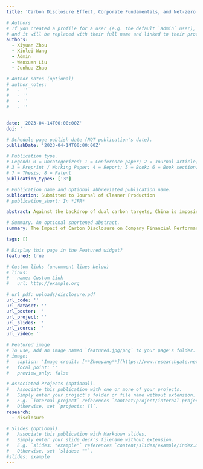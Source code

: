 ```yaml
---
title: 'Carbon Disclosure Effect, Corporate Fundamentals, and Net-zero Emission Target: Evidence from China'

# Authors
# If you created a profile for a user (e.g. the default `admin` user), write the username (folder name) here
# and it will be replaced with their full name and linked to their profile.
authors:
  - Xiyuan Zhou
  - Xinlei Wang
  - Admin
  - Wenxuan Liu
  - Junhua Zhao

# Author notes (optional)
# author_notes:
#   - ''
#   - ''
#   - ''
#   - ''


date: '2023-04-14T00:00:00Z'
doi: ''

# Schedule page publish date (NOT publication's date).
publishDate: '2023-04-14T00:00:00Z'

# Publication type.
# Legend: 0 = Uncategorized; 1 = Conference paper; 2 = Journal article;
# 3 = Preprint / Working Paper; 4 = Report; 5 = Book; 6 = Book section;
# 7 = Thesis; 8 = Patent
publication_types: ['3']

# Publication name and optional abbreviated publication name.
publication: Submitted to Journal of Cleaner Production
# publication_short: In *JFR*

abstract: Against the backdrop of dual carbon targets, China is imposing stricter policies on corporate carbon emissions. Enterprises' adaptability to climate change and green transformation management will have an important impact on the current and future financial performance of enterprises. Therefore, carbon disclosure is crucial as a way for companies to communicate carbon emissions information to investors. With the aid of artificial intelligence tools, we have established a database of emission disclosure information of 4,336 Chinese A-share listed companies from 2017 to 2022. Our results show that carbon disclosure behavior has a positive effect on corporate financial performance. Specifically, carbon disclosure increases firm stock returns, return on equity, and Tobin's Q, while reducing stock price volatility. These conclusions come through a series of robustness tests, including placebo tests, propensity matching scores, and two-stage least-squares models. Furthermore, we have examined the determinants of corporate carbon disclosure and find that environmental policies play a significant role in promoting disclosure. Our research underscores the importance of corporate carbon disclosure in enhancing climate change adaptability and reveals that the financial market responds favorably to companies that actively disclose their carbon emissions in response to environmental policies.

# Summary. An optional shortened abstract.
summary: The Impact of Carbon Disclosure on Company Financial Performance. (National Outstanding Award of National University Student Energy Economy Academic Creativity Competition (Top 5 in China)) (Working Paper)

tags: []

# Display this page in the Featured widget?
featured: true

# Custom links (uncomment lines below)
# links:
# - name: Custom Link
#   url: http://example.org

# url_pdf: uploads/disclosure.pdf
url_code: ''
url_dataset: ''
url_poster: ''
url_project: ''
url_slides: ''
url_source: ''
url_video: ''

# Featured image
# To use, add an image named `featured.jpg/png` to your page's folder.
# image:
#   caption: 'Image credit: [**Zhouyang**](https://www.researchgate.net/profile/Zhou-Yang-18/research)'
#   focal_point: ''
#   preview_only: false

# Associated Projects (optional).
#   Associate this publication with one or more of your projects.
#   Simply enter your project's folder or file name without extension.
#   E.g. `internal-project` references `content/project/internal-project/index.md`.
#   Otherwise, set `projects: []`.
research:
  - disclosure

# Slides (optional).
#   Associate this publication with Markdown slides.
#   Simply enter your slide deck's filename without extension.
#   E.g. `slides: "example"` references `content/slides/example/index.md`.
#   Otherwise, set `slides: ""`.
#slides: example
---
```

